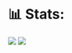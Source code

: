 # 📊 Stats: 
![](https://github-readme-stats.vercel.app/api?username=ngminhoang&theme=github_dark&show_icons=true&hide_border=false&rank_icon=percentile&include_all_commits=false&count_private=false)
![](https://github-readme-stats.vercel.app/api/top-langs/?username=ngminhoang&theme=github_dark&hide_border=false&layout=compact)
<!--https://github.com/anuraghazra/github-readme-stats-->
